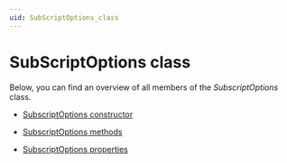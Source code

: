 ```yaml
---
uid: SubScriptOptions_class
---
```


# SubScriptOptions class

Below, you can find an overview of all members of the *SubscriptOptions* class.

- [SubscriptOptions constructor](SubscriptOptions_constructor.md)

- [SubscriptOptions methods](SubscriptOptions_methods.md)

- [SubscriptOptions properties](SubscriptOptions_properties.md)

